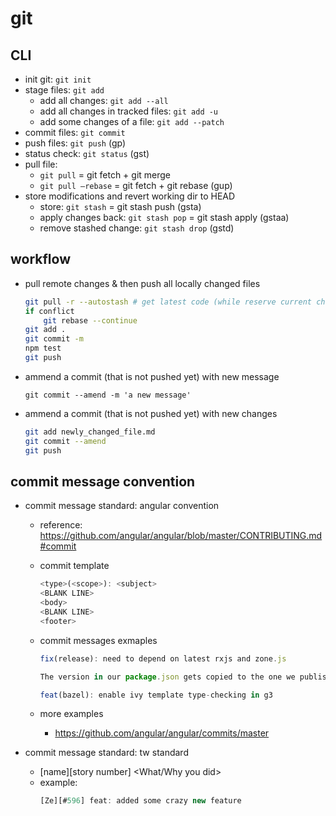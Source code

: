 # git

## CLI
- init git: `git init`
- stage files: `git add`
	- add all changes: `git add --all`
	- add all changes in tracked files: `git add -u`
	- add some changes of a file: `git add --patch`
- commit files: `git commit`
- push files: `git push` (gp)
- status check: `git status` (gst)
- pull file: 
	- `git pull` = git fetch + git merge
	- `git pull –rebase` = git fetch + git rebase (gup)
- store modifications and revert working dir to HEAD
	- store: `git stash` = git stash push (gsta)
	- apply changes back: `git stash pop` = git stash apply (gstaa)
	- remove stashed change: `git stash drop` (gstd)

## workflow
- pull remote changes & then push all locally changed files
	```sh
	git pull -r --autostash # get latest code (while reserve current change)
	if conflict
		git rebase --continue
	git add .
	git commit -m
	npm test
	git push
	```
- ammend a commit (that is not pushed yet) with new message
	```
	git commit --amend -m 'a new message'
	```
- ammend a commit (that is not pushed yet) with new changes
	```sh
	git add newly_changed_file.md
	git commit --amend
	git push
	```

## commit message convention
- commit message standard: angular convention
  - reference: https://github.com/angular/angular/blob/master/CONTRIBUTING.md#commit
  - commit template
    ```js
    <type>(<scope>): <subject>
    <BLANK LINE>
    <body>
    <BLANK LINE>
    <footer>
    ```
  - commit messages exmaples
    ```js
    fix(release): need to depend on latest rxjs and zone.js

    The version in our package.json gets copied to the one we publish, and users need the latest of these.
    ```

    ```js
    feat(bazel): enable ivy template type-checking in g3
    ```
  - more examples
    - https://github.com/angular/angular/commits/master

- commit message standard: tw standard
  - [name][story number] <What/Why you did>
  - example:
    ```js
    [Ze][#596] feat: added some crazy new feature
    ```